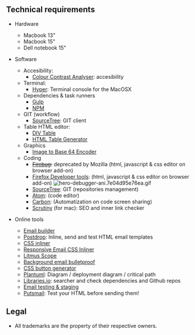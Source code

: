## Technical requirements ##

* Hardware
	- Macbook 13"
	- Macbook 15"
	- Dell notebook 15"

* Software
     - Accesibility:
        - [Colour Contrast Analyser](https://developer.paciellogroup.com/resources/contrastanalyser/): accesibility
     - Terminal:
        - [Hyper](https://hyper.is/): Terminal console for the MacOSX
     - Dependencies & task runners
          - [Gulp](https://gulpjs.com/)
          - [NPM](https://www.npmjs.com/)
     - GIT (workflow)
          - [SourceTree](https://www.sourcetreeapp.com/): GIT client
     - Table HTML editor:
          - [DIV Table](https://divtable.com/generator/)
          - [HTML Table Generator](https://www.tablesgenerator.com/html_tables)
     - Graphics
          - [Image to Base 64 Encoder](https://apps.apple.com/us/app/image-to-base64-encoder/id1479205687)
     - Coding
          - ~~[Firebug](https://getfirebug.com/):~~ deprecated by Mozilla (html, javascript & css editor on browser add-on)
          - [Firefox Developer tools](https://developer.mozilla.org/en-US/docs/Tools): (html, javascript & css editor on browser add-on)
            ![hero-debugger-ani.7e04d95e76ea.gif](https://bitbucket.org/repo/rpybXp8/images/3338372203-hero-debugger-ani.7e04d95e76ea.gif)
          - [SourceTree](https://www.sourcetreeapp.com/): GIT (repositories management)
          - [Atom](https://atom.io): (code editor)
          - [Carbon](https://carbon.now.sh/): (Automatization on code screen sharing)
          - [Scrutiny](http://peacockmedia.software/mac/scrutiny/) (for mac): SEO and inner link checker

* Online tools
    - [Email builder](https://litmus.com/email-builder)
    - [Postdrop](https://app.postdrop.io/editor): Inline, send and test HTML email templates
    - [CSS inliner](https://www.campaignmonitor.com/resources/tools/css-inliner/)
    - [Responsive Email CSS Inliner](https://htmlemail.io/inline/)
    - [Litmus Scope](https://litmus.com/scope/)
    - [Background email bulletproof](https://backgrounds.cm/)
    - [CSS button generator](https://buttons.cm/)
    - [Plantuml](http://www.plantuml.com/plantuml/uml/): Diagram / deployment diagram / critical path 
    - [Libraries.io](https://libraries.io/): searcher and check dependencies and Github repos
    - [Email testing & staging](https://mailtrap.io/)
    - [Putsmail](https://putsmail.com/): Test your HTML before sending them!

## Legal ##

* All trademarks are the property of their respective owners.